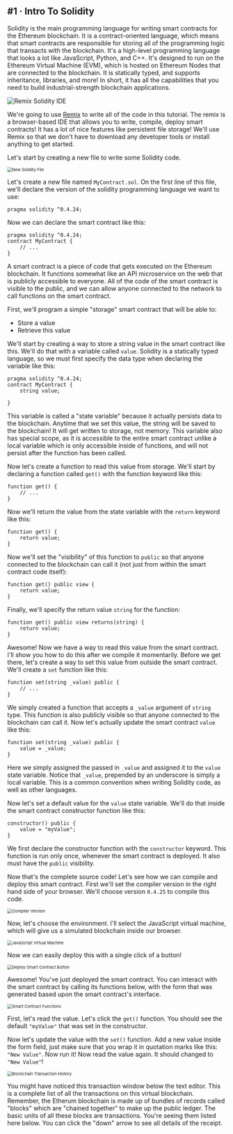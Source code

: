 ## #1 · Intro To Solidity

Solidity is the main programming language for writing smart contracts for the Ethereum blockchain. It is a contract-oriented language, which means that smart contracts are responsible for storing all of the programming logic that transacts with the blockchain. It's a high-level programming language that looks a lot like JavaScript, Python, and C++. It's designed to run on the Ethereum Virtual Machine (EVM), which is hosted on Ethereum Nodes that are connected to the blockchain. It is statically typed, and supports inheritance, libraries, and more! In short, it has all the capabilities that you need to build industrial-strength blockchain applications.



![Remix Solidity IDE](https://www.dappuniversity.com/solidity-tutorial/remix.png)





We're going to use [Remix](https://remix.ethereum.org/) to write all of the code in this tutorial. The remix is a browser-based IDE that allows you to write, compile, deploy smart contracts! It has a lot of nice features like persistent file storage! We'll use Remix so that we don't have to download any developer tools or install anything to get started.

Let's start by creating a new file to write some Solidity code.

<img src="https://www.dappuniversity.com/solidity-tutorial/new-file.png" alt="New Solidity File" style="zoom: 67%;" />

Let's create a new file named `MyContract.sol`. On the first line of this file, we'll declare the version of the solidity programming language we want to use:

```
pragma solidity ^0.4.24;
```

Now we can declare the smart contract like this:

```
pragma solidity ^0.4.24;
contract MyContract {
    // ...
}
```

A smart contract is a piece of code that gets executed on the Ethereum blockchain. It functions somewhat like an API microservice on the web that is publicly accessible to everyone. All of the code of the smart contract is visible to the public, and we can allow anyone connected to the network to call functions on the smart contract.



First, we'll program a simple "storage" smart contract that will be able to:

- Store a value
- Retrieve this value



We'll start by creating a way to store a string value in the smart contract like this. We'll do that with a variable called `value`. Solidity is a statically typed language, so we must first specify the data type when declaring the variable like this:

```
pragma solidity ^0.4.24;
contract MyContract {
    string value;

}
```

This variable is called a "state variable" because it actually persists data to the blockchain. Anytime that we set this value, the string will be saved to the blockchain! It will get written to storage, not memory. This variable also has special scope, as it is accessible to the entire smart contract unlike a local variable which is only accessible inside of functions, and will not persist after the function has been called. 



Now let's create a function to read this value from storage. We'll start by declaring a function called `get()` with the function keyword like this:

```
function get() {
    // ...
}
```

Now we'll return the value from the state variable with the `return` keyword like this:

```
function get() {
    return value;
}
```

Now we'll set the "visibility" of this function to `public` so that anyone connected to the blockchain can call it (not just from within the smart contract code itself):

```
function get() public view {
    return value;
}
```

Finally, we'll specify the return value `string` for the function:

```
function get() public view returns(string) {
    return value;
}
```

Awesome! Now we have a way to read this value from the smart contract. I'll show you how to do this after we compile it momentarily. Before we get there, let's create a way to set this value from outside the smart contract. We'll create a `set` function like this:

```
function set(string _value) public {
    // ...
}
```

We simply created a function that accepts a `_value` argument of `string` type. This function is also publicly visible so that anyone connected to the blockchain can call it. Now let's actually update the smart contract `value` like this:

```
function set(string _value) public {
    value = _value;
}
```

Here we simply assigned the passed in `_value` and assigned it to the `value` state variable. Notice that `_value`, prepended by an underscore is simply a local variable. This is a common convention when writing Solidity code, as well as other languages.

Now let's set a default value for the `value` state variable. We'll do that inside the smart contract constructor function like this:

```
constructor() public {
    value = "myValue";
}
```

We first declare the constructor function with the `constructor` keyword. This function is run only once, whenever the smart contract is deployed. It also must have the `public` visibility.



Now that's the complete source code! Let's see how we can compile and deploy this smart contract. First we'll set the compiler version in the right hand side of your browser. We'll choose version `0.4.25` to compile this code.

<img src="https://www.dappuniversity.com/solidity-tutorial/compiler.png" alt="Compiler Version" style="zoom:67%;" />

Now, let's choose the environment. I'll select the JavaScript virtual machine, which will give us a simulated blockchain inside our browser.

<img src="https://www.dappuniversity.com/solidity-tutorial/javascript-vm.png" alt="JavaScript Virtual Machine" style="zoom:67%;" />

Now we can easily deploy this with a single click of a button!

<img src="https://www.dappuniversity.com/solidity-tutorial/deploy.png" alt="Deploy Smart Contract Button" style="zoom:67%;" />

Awesome! You've just deployed the smart contract. You can interact with the smart contract by calling its functions below, with the form that was generated based upon the smart contract's interface.

<img src="https://www.dappuniversity.com/solidity-tutorial/functions.png" alt="Smart Contract Functions" style="zoom:67%;" />

First, let's read the value. Let's click the `get()` function. You should see the default `"myValue"` that was set in the constructor.

Now let's update the value with the `set()` function. Add a new value inside the form field, just make sure that you wrap it in quotation marks like this: `"New Value"`. Now run it! Now read the value again. It should changed to `"New Value"`!

<img src="https://www.dappuniversity.com/solidity-tutorial/transactions.png" alt="Blockchain Transaction History" style="zoom:67%;" />

You might have noticed this transaction window below the text editor. This is a complete list of all the transactions on this virtual blockchain. Remember, the Etherum blockchain is made up of bundles of records called "blocks" which are "chained together" to make up the public ledger. The basic units of all these blocks are transactions. You're seeing them listed here below. You can click the "down" arrow to see all details of the receipt. 
